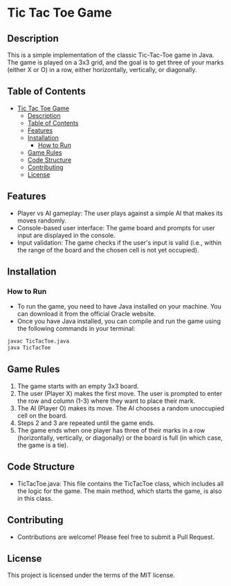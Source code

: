 # Tic Tac Toe Game

## Description

This is a simple implementation of the classic Tic-Tac-Toe game in Java. The game is played on a 3x3 grid, and the goal
is to get three of your marks (either X or O) in a row, either horizontally, vertically, or diagonally.

## Table of Contents

- [Tic Tac Toe Game](#tic-tac-toe-game)
    - [Description](#description)
    - [Table of Contents](#table-of-contents)
    - [Features](#features)
    - [Installation](#installation)
        - [How to Run](#how-to-run)
    - [Game Rules](#game-rules)
    - [Code Structure](#code-structure)
    - [Contributing](#contributing)
    - [License](#license)

## Features

- Player vs AI gameplay: The user plays against a simple AI that makes its moves randomly.
- Console-based user interface: The game board and prompts for user input are displayed in the console.
- Input validation: The game checks if the user's input is valid (i.e., within the range of the board and the chosen
  cell is not yet occupied).

## Installation

### How to Run

- To run the game, you need to have Java installed on your machine. You can download it from the official Oracle
  website.
- Once you have Java installed, you can compile and run the game using the following commands in your terminal:

```bash
javac TicTacToe.java
java TicTacToe
```

## Game Rules

1. The game starts with an empty 3x3 board.
2. The user (Player X) makes the first move. The user is prompted to enter the row and column (1-3) where they want to
   place their mark.
3. The AI (Player O) makes its move. The AI chooses a random unoccupied cell on the board.
4. Steps 2 and 3 are repeated until the game ends.
5. The game ends when one player has three of their marks in a row (horizontally, vertically, or diagonally) or the
   board is full (in which case, the game is a tie).

## Code Structure

- TicTacToe.java: This file contains the TicTacToe class, which includes all the logic for the game. The main method,
  which starts the game, is also in this class.

## Contributing

- Contributions are welcome! Please feel free to submit a Pull Request.

## License

This project is licensed under the terms of the MIT license.